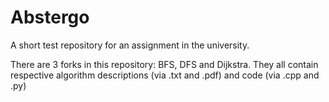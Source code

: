 # Abstergo
A short test repository for an assignment in the university.

There are 3 forks in this repository: BFS, DFS and Dijkstra. 
They all contain respective algorithm descriptions (via .txt and .pdf) and code (via .cpp and .py)

